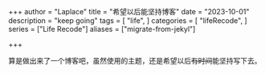 +++
author = "Laplace" 
title = "希望以后能坚持博客"
date = "2023-10-01"
description = "keep going"
tags = [
    "life",
]
categories = [
    "lifeRecode",
]
series = ["Life Recode"]
aliases = ["migrate-from-jekyl"]

+++


<!-- more -->
算是做出来了一个博客吧，虽然使用的主题，还是希望以后<del>有时间</del>能坚持写下去。